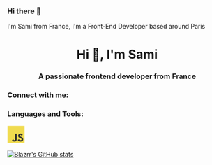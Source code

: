 ### Hi there 👋

I'm Sami from France, I'm a Front-End Developer based around Paris



<h1 align="center">Hi 👋, I'm Sami</h1>
<h3 align="center">A passionate frontend developer from France</h3>

<h3 align="left">Connect with me:</h3>
<p align="left">
</p>

<h3 align="left">Languages and Tools:</h3>
<p align="left"> <a href="https://developer.mozilla.org/en-US/docs/Web/JavaScript" target="_blank" rel="noreferrer"> <img src="https://raw.githubusercontent.com/devicons/devicon/master/icons/javascript/javascript-original.svg" alt="javascript" width="40" height="40"/> </a> </p>


[![Blazrr's GitHub stats](https://github-readme-stats.vercel.app/api?username=Blazrr)](https://github.com/anuraghazra/github-readme-stats)
